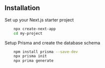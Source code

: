 ## Installation

Set up your Next.js starter project

```bash
    npx create-next-app
    cd my-project
```

Setup Prisma and create the database schema

```bash
    npm install prisma --save-dev
    npx prisma init
    npx prima generate
```
